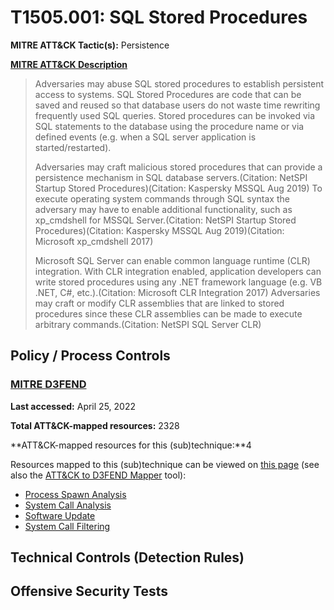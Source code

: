 # T1505.001: SQL Stored Procedures
**MITRE ATT&CK Tactic(s):** Persistence

**[MITRE ATT&CK Description](https://attack.mitre.org/techniques/T1505/001)**
<blockquote>Adversaries may abuse SQL stored procedures to establish persistent access to systems. SQL Stored Procedures are code that can be saved and reused so that database users do not waste time rewriting frequently used SQL queries. Stored procedures can be invoked via SQL statements to the database using the procedure name or via defined events (e.g. when a SQL server application is started/restarted).

Adversaries may craft malicious stored procedures that can provide a persistence mechanism in SQL database servers.(Citation: NetSPI Startup Stored Procedures)(Citation: Kaspersky MSSQL Aug 2019) To execute operating system commands through SQL syntax the adversary may have to enable additional functionality, such as xp_cmdshell for MSSQL Server.(Citation: NetSPI Startup Stored Procedures)(Citation: Kaspersky MSSQL Aug 2019)(Citation: Microsoft xp_cmdshell 2017) 

Microsoft SQL Server can enable common language runtime (CLR) integration. With CLR integration enabled, application developers can write stored procedures using any .NET framework language (e.g. VB .NET, C#, etc.).(Citation: Microsoft CLR Integration 2017) Adversaries may craft or modify CLR assemblies that are linked to stored procedures since these CLR assemblies can be made to execute arbitrary commands.(Citation: NetSPI SQL Server CLR) </blockquote>
## Policy / Process Controls
### [MITRE D3FEND](https://d3fend.mitre.org/)
**Last accessed:** April 25, 2022

**Total ATT&CK-mapped resources:** 2328

**ATT&CK-mapped resources for this (sub)technique:**4

Resources mapped to this (sub)technique can be viewed on [this page](https://d3fend.mitre.org/) (see also the [ATT&CK to D3FEND Mapper](https://d3fend.mitre.org/tools/attack-mapper) tool):

* [Process Spawn Analysis](https://d3fend.mitre.org/techniques/d3f:ProcessSpawnAnalysis)
* [System Call Analysis](https://d3fend.mitre.org/techniques/d3f:SystemCallAnalysis)
* [Software Update](https://d3fend.mitre.org/techniques/d3f:SoftwareUpdate)
* [System Call Filtering](https://d3fend.mitre.org/techniques/d3f:SystemCallFiltering)

## Technical Controls (Detection Rules)

## Offensive Security Tests
